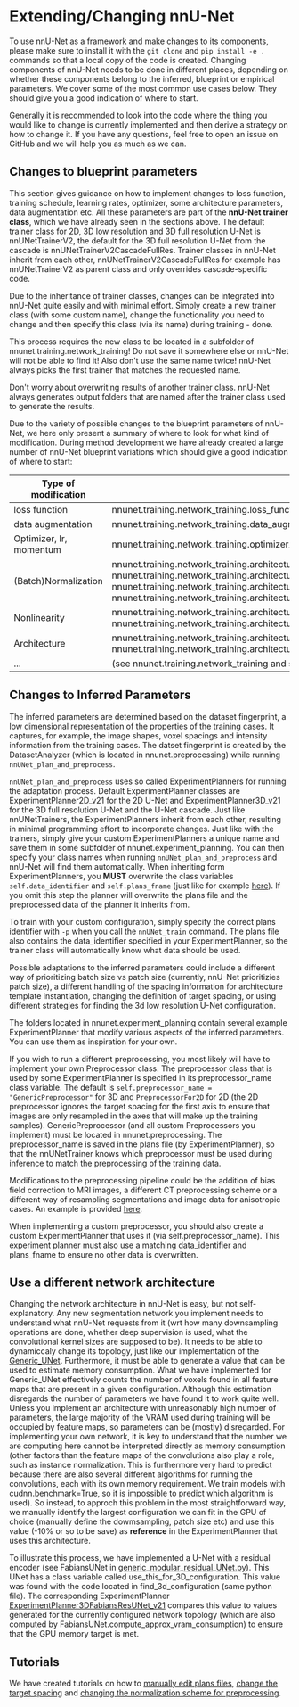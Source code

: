 # Extending/Changing nnU-Net

To use nnU-Net as a framework and make changes to its components, please make sure to install it with the `git clone`
and `pip install -e .` commands so that a local copy of the code is created.
Changing components of nnU-Net needs to be done in different places, depending on whether these components belong to
the inferred, blueprint or empirical parameters. We cover some of the most common use cases below. They should give
you a good indication of where to start.

Generally it is recommended to look into the code where the thing you would like to change is currently implemented
and then derive a strategy on how to change it. If you have any questions, feel free to open an issue on GitHub and
we will help you as much as we can.

## Changes to blueprint parameters

This section gives guidance on how to implement changes to loss function, training schedule, learning rates, optimizer,
some architecture parameters, data augmentation etc. All these parameters are part of the **nnU-Net trainer class**,
which we have already seen in the sections above. The default trainer class for 2D, 3D low resolution and 3D full
resolution U-Net is nnUNetTrainerV2, the default for the 3D full resolution U-Net from the cascade is
nnUNetTrainerV2CascadeFullRes. Trainer classes in nnU-Net inherit from each other, nnUNetTrainerV2CascadeFullRes for
example has nnUNetTrainerV2 as parent class and only overrides cascade-specific code.

Due to the inheritance of trainer classes, changes can be integrated into nnU-Net quite easily and with minimal effort.
Simply create a new trainer class (with some custom name), change the functionality you need to change and then specify
this class (via its name) during training - done.

This process requires the new class to be located in a subfolder of nnunet.training.network_training! Do not save it
somewhere else or nnU-Net will not be able to find it! Also don't use the same name twice! nnU-Net always picks the
first trainer that matches the requested name.

Don't worry about overwriting results of another trainer class. nnU-Net always generates output folders that are named
after the trainer class used to generate the results.

Due to the variety of possible changes to the blueprint parameters of nnU-Net, we here only present a summary of where
to look for what kind of modification. During method development we have already created a large number of nnU-Net
blueprint variations which should give a good indication of where to start:

| Type of modification    | Examples                                                                                                                                                                                                                                                                                                                                              |
| ----------------------- | ----------------------------------------------------------------------------------------------------------------------------------------------------------------------------------------------------------------------------------------------------------------------------------------------------------------------------------------------------- |
| loss function           | nnunet.training.network_training.loss_function.\*                                                                                                                                                                                                                                                                                                     |
| data augmentation       | nnunet.training.network_training.data_augmentation.\*                                                                                                                                                                                                                                                                                                 |
| Optimizer, lr, momentum | nnunet.training.network_training.optimizer_and_lr.\*                                                                                                                                                                                                                                                                                                  |
| (Batch)Normalization    | nnunet.training.network_training.architectural_variants.nnUNetTrainerV2_BN.py<br>nnunet.training.network_training.architectural_variants.nnUNetTrainerV2_FRN.py<br>nnunet.training.network_training.architectural_variants.nnUNetTrainerV2_GN.py<br>nnunet.training.network_training.architectural_variants.nnUNetTrainerV2_NoNormalization_lr1en3.py |
| Nonlinearity            | nnunet.training.network_training.architectural_variants.nnUNetTrainerV2_ReLU.py<br>nnunet.training.network_training.architectural_variants.nnUNetTrainerV2_Mish.py                                                                                                                                                                                    |
| Architecture            | nnunet.training.network_training.architectural_variants.nnUNetTrainerV2_3ConvPerStage.py<br>nnunet.training.network_training.architectural_variants.nnUNetTrainerV2_ResencUNet                                                                                                                                                                        |
| ...                     | (see nnunet.training.network_training and subfolders)                                                                                                                                                                                                                                                                                                 |

## Changes to Inferred Parameters

The inferred parameters are determined based on the dataset fingerprint, a low dimensional representation of the properties
of the training cases. It captures, for example, the image shapes, voxel spacings and intensity information from
the training cases. The datset fingerprint is created by the DatasetAnalyzer (which is located in nnunet.preprocessing)
while running `nnUNet_plan_and_preprocess`.

`nnUNet_plan_and_preprocess` uses so called ExperimentPlanners for running the adaptation process. Default ExperimentPlanner
classes are ExperimentPlanner2D_v21 for the 2D U-Net and ExperimentPlanner3D_v21 for the 3D full resolution U-Net and the
U-Net cascade. Just like nnUNetTrainers, the ExperimentPlanners inherit from each other, resulting in minimal programming
effort to incorporate changes. Just like with the trainers, simply give your custom ExperimentPlanners a unique name and
save them in some subfolder of nnunet.experiment_planning. You can then specify your class names when running
`nnUNet_plan_and_preprocess` and nnU-Net will find them automatically. When inheriting form ExperimentPlanners, you **MUST**
overwrite the class variables `self.data_identifier` and `self.plans_fname` (just like for example
[here](../nnunet/experiment_planning/alternative_experiment_planning/normalization/experiment_planner_3DUNet_CT2.py)).
If you omit this step the planner will overwrite the plans file and the preprocessed data of the planner it inherits from.

To train with your custom configuration, simply specify the correct plans identifier with `-p` when you call the
`nnUNet_train` command. The plans file also contains the data_identifier specified in your ExperimentPlanner, so the
trainer class will automatically know what data should be used.

Possible adaptations to the inferred parameters could include a different way of prioritizing batch size vs patch size
(currently, nnU-Net prioritizies patch size), a different handling of the spacing information for architecture template
instantiation, changing the definition of target spacing, or using different strategies for finding the 3d low
resolution U-Net configuration.

The folders located in nnunet.experiment_planning contain several example ExperimentPlanner that modify various aspects
of the inferred parameters. You can use them as inspiration for your own.

If you wish to run a different preprocessing, you most likely will have to implement your own Preprocessor class.
The preprocessor class that is used by some ExperimentPlanner is specified in its preprocessor_name class variable. The
default is `self.preprocessor_name = "GenericPreprocessor"` for 3D and `PreprocessorFor2D` for 2D (the 2D preprocessor
ignores the target spacing for the first axis to ensure that images are only resampled in the axes that will make up the training samples).
GenericPreprocessor (and all custom Preprocessors you implement) must be located in nnunet.preprocessing. The
preprocessor_name is saved in the plans file (by ExperimentPlanner), so that the
nnUNetTrainer knows which preprocessor must be used during inference to match the preprocessing of the training data.

Modifications to the preprocessing pipeline could be the addition of bias field correction to MRI images, a different CT
preprocessing scheme or a different way of resampling segmentations and image data for anisotropic cases.
An example is provided [here](../nnunet/preprocessing/preprocessing.py).

When implementing a custom preprocessor, you should also create a custom ExperimentPlanner that uses it (via self.preprocessor_name).
This experiment planner must also use a matching data_identifier and plans_fname to ensure no other data is overwritten.

## Use a different network architecture

Changing the network architecture in nnU-Net is easy, but not self-explanatory. Any new segmentation network you implement
needs to understand what nnU-Net requests from it (wrt how many downsampling operations are done, whether deep supervision
is used, what the convolutional kernel sizes are supposed to be). It needs to be able to dynamiccaly change its topology,
just like our implementation of the [Generic_UNet](../nnunet/network_architecture/generic_UNet.py). Furthermore, it must be
able to generate a value that can be used to estimate memory consumption. What we have implemented for Generic_UNet effectively
counts the number of voxels found in all feature maps that are present in a given configuration. Although this estimation
disregards the number of parameters we have found it to work quite well. Unless you implement an architecture with
unreasonably high number of parameters, the large majority of the VRAM used during training will be occupied by feature
maps, so parameters can be (mostly) disregarded. For implementing your own network, it is key to understand that the
number we are computing here cannot be interpreted directly as memory consumption (other factors than the feature maps
of the convolutions also play a role, such as instance normalization. This is furthermore very hard to predict because
there are also several different algorithms for running the convolutions, each with its own memory requirement. We train
models with cudnn.benchmark=True, so it is impossible to predict which algorithm is used).
So instead, to approch this problem in the most straightforward way, we manually identify the largest configuration we
can fit in the GPU of choice (manually define the dowmsampling, patch size etc) and use this value (-10% or so to be save)
as **reference** in the ExperimentPlanner that uses this architecture.

To illustrate this process, we have implemented a U-Net with a residual encoder
(see FabiansUNet in [generic_modular_residual_UNet.py](../nnunet/network_architecture/generic_modular_residual_UNet.py)).
This UNet has a class variable called use_this_for_3D_configuration. This value was found with the code located in
find_3d_configuration (same python file). The corresponding ExperimentPlanner
[ExperimentPlanner3DFabiansResUNet_v21](../nnunet/experiment_planning/alternative_experiment_planning/experiment_planner_residual_3DUNet_v21.py)
compares this value to values generated for the currently configured network topology (which are also computed by
FabiansUNet.compute_approx_vram_consumption) to ensure that the GPU memory target is met.

## Tutorials

We have created tutorials on how to [manually edit plans files](tutorials/edit_plans_files.md),
[change the target spacing](tutorials/custom_spacing.md) and
[changing the normalization scheme for preprocessing](tutorials/custom_preprocessing.md).

